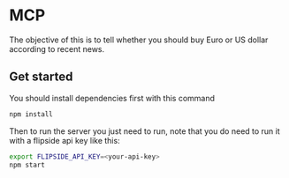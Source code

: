 # MCP

The objective of this is to tell whether you should buy Euro or US dollar according to recent news.

## Get started

You should install dependencies first with this command

```sh
npm install
```

Then to run the server you just need to run, note that you do need to run it
with a flipside api key like this:

```sh
export FLIPSIDE_API_KEY=<your-api-key>
npm start
```
